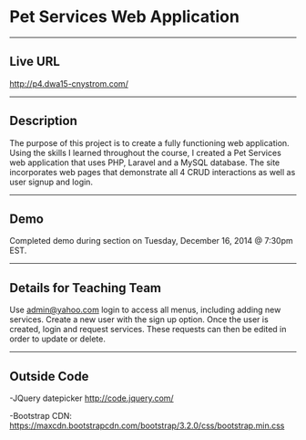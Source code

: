 # Pet Services Web Application

----
## Live URL
<http://p4.dwa15-cnystrom.com/>

----
## Description

The purpose of this project is to create a fully functioning web application. Using the skills I learned throughout the course, I created a Pet Services web application that uses PHP, Laravel and a MySQL database. The site incorporates web pages that demonstrate all 4 CRUD interactions as well as user signup and login.

----
## Demo

Completed demo during section on Tuesday, December 16, 2014 @ 7:30pm EST.

----
## Details for Teaching Team
Use admin@yahoo.com login to access all menus, including adding new services. Create a new user with the sign up option. Once the user is created, login and request services. These requests can then be edited in order to update or delete.

----
## Outside Code
-JQuery datepicker <http://code.jquery.com/>

-Bootstrap CDN: <https://maxcdn.bootstrapcdn.com/bootstrap/3.2.0/css/bootstrap.min.css>
